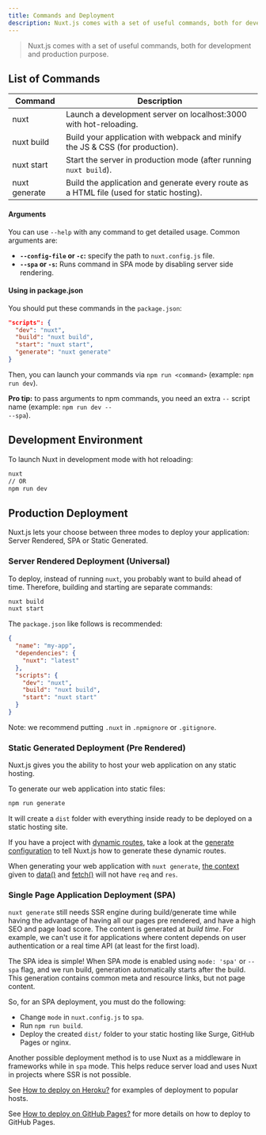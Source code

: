```yaml
---
title: Commands and Deployment
description: Nuxt.js comes with a set of useful commands, both for development and production purpose.
---
```


> Nuxt.js comes with a set of useful commands, both for development and production purpose.

## List of Commands

| Command         | Description                                                                              |
|-----------------|------------------------------------------------------------------------------------------|
| nuxt            | Launch a development server on localhost:3000 with hot-reloading.                        |
| nuxt build      | Build your application with webpack and minify the JS & CSS (for production).            |
| nuxt start      | Start the server in production mode (after running `nuxt build`).                        |
| nuxt generate   | Build the application and generate every route as a HTML file (used for static hosting). |

#### Arguments

You can use `--help` with any command to get detailed usage. Common arguments are:

- **`--config-file` or `-c`:** specify the path to `nuxt.config.js` file.
- **`--spa` or `-s`:** Runs command in SPA mode by disabling server side rendering.

#### Using in package.json

You should put these commands in the `package.json`:

```json
"scripts": {
  "dev": "nuxt",
  "build": "nuxt build",
  "start": "nuxt start",
  "generate": "nuxt generate"
}
```

Then, you can launch your commands via `npm run <command>` (example: `npm run dev`).

<div class="Alert Alert--nuxt-green">

<b>Pro tip:</b> to pass arguments to npm commands, you need an extra <code>--</code> script name (example: <code>npm run dev -- --spa</code>).

</div>

## Development Environment

To launch Nuxt in development mode with hot reloading:

```bash
nuxt
// OR
npm run dev
```

## Production Deployment

Nuxt.js lets your choose between three modes to deploy your application: Server Rendered, SPA or Static Generated.

### Server Rendered Deployment (Universal)

To deploy, instead of running `nuxt`, you probably want to build ahead of time. Therefore, building and starting are separate commands:

```bash
nuxt build
nuxt start
```

The `package.json` like follows is recommended:

```json
{
  "name": "my-app",
  "dependencies": {
    "nuxt": "latest"
  },
  "scripts": {
    "dev": "nuxt",
    "build": "nuxt build",
    "start": "nuxt start"
  }
}
```

Note: we recommend putting `.nuxt` in `.npmignore` or `.gitignore`.

### Static Generated Deployment (Pre Rendered)

Nuxt.js gives you the ability to host your web application on any static hosting.

To generate our web application into static files:

```bash
npm run generate
```

It will create a `dist` folder with everything inside ready to be deployed on a static hosting site.

If you have a project with [dynamic routes](/guide/routing#dynamic-routes), take a look at the [generate configuration](/api/configuration-generate) to tell Nuxt.js how to generate these dynamic routes.

<div class="Alert">

When generating your web application with `nuxt generate`, [the context](/api/context) given to [data()](/guide/async-data#the-data-method) and [fetch()](/guide/vuex-store#the-fetch-method) will not have `req` and `res`.

</div>

### Single Page Application Deployment (SPA)

`nuxt generate` still needs SSR engine during build/generate time while having the advantage of having all our pages pre rendered, and have a high SEO and page load score. The content is generated at *build time*. For example, we can't use it for applications where content depends on user authentication or a real time API (at least for the first load).

The SPA idea is simple! When SPA mode is enabled using `mode: 'spa'` or `--spa` flag, and we run build, generation automatically starts after the build. This generation contains common meta and resource links, but not page content.

So, for an SPA deployment, you must do the following:

 - Change `mode` in `nuxt.config.js` to `spa`.
 - Run `npm run build`.
 - Deploy the created `dist/` folder to your static hosting like Surge, GitHub Pages or nginx.

Another possible deployment method is to use Nuxt as a middleware in frameworks while in `spa` mode. This helps reduce server load and uses Nuxt in projects where SSR is not possible.

<div class="Alert">

See [How to deploy on Heroku?](/faq/heroku-deployment) for examples of deployment to popular hosts.

</div>

<div class="Alert">

See [How to deploy on GitHub Pages?](/faq/github-pages) for more details on how to deploy to GitHub Pages.

</div>
